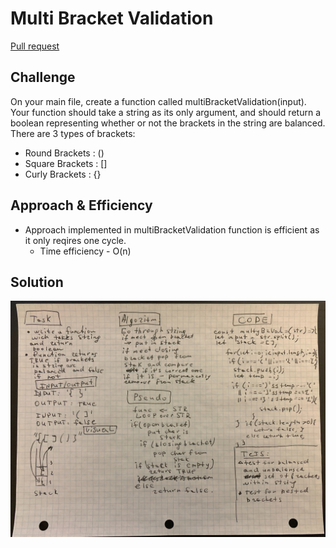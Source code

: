 # Multi Bracket Validation

[Pull request](https://github.com/NadyaIlinskiy/data-structures-and-algorithms-2/pull/17/)

## Challenge
On your main file, create a function called multiBracketValidation(input). Your function should take a string as its only argument, and should return a boolean representing whether or not the brackets in the string are balanced. There are 3 types of brackets:

* Round Brackets : ()
* Square Brackets : []
* Curly Brackets : {}

## Approach & Efficiency

* Approach implemented in multiBracketValidation function is efficient as it only reqires one cycle. 
    * Time efficiency - O(n)

## Solution

![solution for insertShiftArray](/assets/multi-bracket-validation.jpg)
